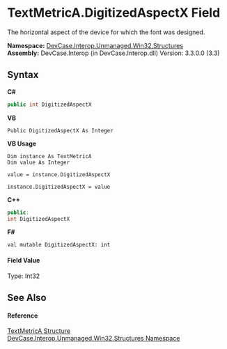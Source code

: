# TextMetricA.DigitizedAspectX Field
 

The horizontal aspect of the device for which the font was designed.

**Namespace:**&nbsp;<a href="N_DevCase_Interop_Unmanaged_Win32_Structures">DevCase.Interop.Unmanaged.Win32.Structures</a><br />**Assembly:**&nbsp;DevCase.Interop (in DevCase.Interop.dll) Version: 3.3.0.0 (3.3)

## Syntax

**C#**<br />
``` C#
public int DigitizedAspectX
```

**VB**<br />
``` VB
Public DigitizedAspectX As Integer
```

**VB Usage**<br />
``` VB Usage
Dim instance As TextMetricA
Dim value As Integer

value = instance.DigitizedAspectX

instance.DigitizedAspectX = value
```

**C++**<br />
``` C++
public:
int DigitizedAspectX
```

**F#**<br />
``` F#
val mutable DigitizedAspectX: int
```


#### Field Value
Type: Int32

## See Also


#### Reference
<a href="T_DevCase_Interop_Unmanaged_Win32_Structures_TextMetricA">TextMetricA Structure</a><br /><a href="N_DevCase_Interop_Unmanaged_Win32_Structures">DevCase.Interop.Unmanaged.Win32.Structures Namespace</a><br />